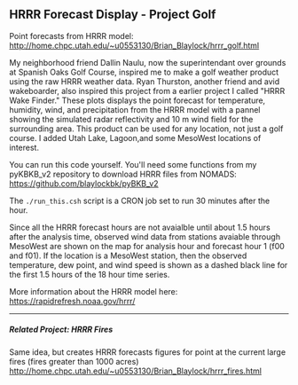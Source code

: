 ## HRRR Forecast Display - Project Golf

Point forecasts from HRRR model: http://home.chpc.utah.edu/~u0553130/Brian_Blaylock/hrrr_golf.html

My neighborhood friend Dallin Naulu, now the superintendant over grounds at Spanish Oaks Golf Course, inspired me to make a golf weather product using the raw HRRR weather data. Ryan Thurston, another friend and avid wakeboarder, also inspired this project from a earlier project I called "HRRR Wake Finder." These plots displays the point forecast for temperature, humidity, wind, and precipitation from the HRRR model with a pannel showing the simulated radar reflectivity and 10 m wind field for the surrounding area. This product can be used for any location, not just a golf course. I added Utah Lake, Lagoon,and some MesoWest locations of interest.

You can run this code yourself. You'll need some functions from 
my pyKBKB_v2 repository to download HRRR files from NOMADS: https://github.com/blaylockbk/pyBKB_v2

The `./run_this.csh` script is a CRON job set to run 30 minutes after the hour.

Since all the HRRR forecast hours are not avaialble until about 1.5 hours after the analysis time, observed wind data from stations avaiable through MesoWest are shown on the map for analysis hour and forecast hour 1 (f00 and f01). If the location is a MesoWest station, then the observed temperature, dew point, and wind speed is shown as a dashed black line for the first 1.5 hours of the 18 hour time series.

More information about the HRRR model here: https://rapidrefresh.noaa.gov/hrrr/

---------
##### Related Project: HRRR Fires
Same idea, but creates HRRR forecasts figures for point at the current large fires (fires greater than 1000 acres) http://home.chpc.utah.edu/~u0553130/Brian_Blaylock/hrrr_fires.html
